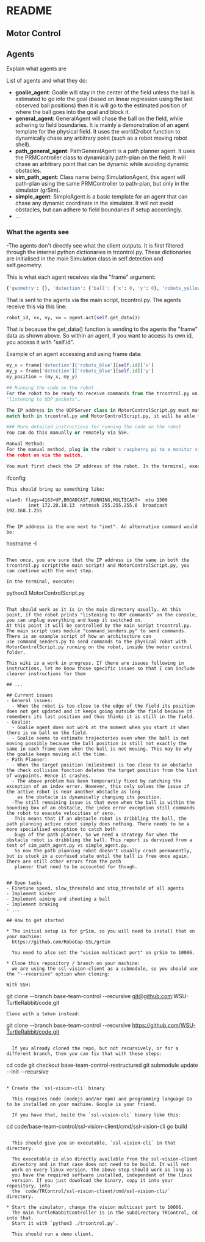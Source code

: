 # README
## Motor Control

## Agents
Explain what agents are

List of agents and what they do:
- **goalie_agent**: Goalie will stay in the center of the field unless the ball is estimated to go into the goal (based on linear regression using the last observed ball positions) then it is will go to the estimated position of where the ball goes into the goal and block it.
- **general_agent**: GeneralAgent will chase the ball on the field, while adhering to field boundaries. It is mainly a demonstration of an agent template for the physical field. It uses the world2robot function to dynamically chase any arbitrary point (such as a robot moving robot shell).
- **path_general_agent**: PathGeneralAgent is a path planner agent. It uses the PRMController class to dynamically path-plan on the field. It will chase an arbitrary point that can be dynamic while avoiding dynamic obstacles.
- **sim_path_agent**: Class name being SimulationAgent, this agent will path-plan using the same PRMController to path-plan, but only in the simulator (grSim).
- **simple_agent**: SimpleAgent is a basic template for an agent that can chase any dynamic coordinate in the simulator. It will not avoid obstacles, but can adhere to field boundaries if setup accordingly. 
- ...


### What the agents see

-The agents don't directly see what the client outputs. It is first filtered through the internal python dictionaries in trcontrol.py. These dictionaries are initialised in the main Simulation class in self.detection and self.geometry. 

This is what each agent receives via the "frame" argument:

```python
{'geometry': {}, 'detection': {'ball': {'x': 0, 'y': 0}, 'robots_yellow': {0: {'confidence': 1, 'robot_id': 0, 'x': 1497.5712, 'y': 1120, 'orientation': -3.1415927, 'pixel_x': 1497.5712, 'pixel_y': 1120}, 1: {'confidence': 1, 'robot_id': 1, 'x': 1497.5712, 'y': 5.717139e-12, 'orientation': 3.1415927, 'pixel_x': 1497.5712, 'pixel_y': 5.717139e-12}, 3: {'confidence': 1, 'robot_id': 3, 'x': 547.5712, 'y': -1.8211606e-11, 'orientation': -3.1415927, 'pixel_x': 547.5712, 'pixel_y': -1.8211606e-11}, 4: {'confidence': 1, 'robot_id': 4, 'x': 2497.5713, 'y': -2.955412e-12, 'orientation': 3.1415927, 'pixel_x': 2497.5713, 'pixel_y': -2.955412e-12}, 5: {'confidence': 1, 'robot_id': 5, 'x': 3597.5713, 'y': -1.6777793e-11, 'orientation': -3.1415927, 'pixel_x': 3597.5713, 'pixel_y': -1.6777793e-11}, 2: {'confidence': 1, 'robot_id': 2, 'x': 1497.5712, 'y': -1120, 'orientation': -3.1415927, 'pixel_x': 1497.5712, 'pixel_y': -1120}}, 'robots_blue': {1: {'confidence': 1, 'robot_id': 1, 'x': -1417.4371, 'y': 29.656864, 'orientation': 0.70621175, 'pixel_x': -1417.4371, 'pixel_y': 29.656864}, 2: {'confidence': 1, 'robot_id': 2, 'x': -1440.695, 'y': -1055.0938, 'orientation': 0.70779437, 'pixel_x': -1440.695, 'pixel_y': -1055.0938}, 3: {'confidence': 1, 'robot_id': 3, 'x': -467.43713, 'y': 29.656864, 'orientation': 0.70621175, 'pixel_x': -467.43713, 'pixel_y': 29.656864}, 4: {'confidence': 1, 'robot_id': 4, 'x': -2417.4373, 'y': 29.656864, 'orientation': 0.70621175, 'pixel_x': -2417.4373, 'pixel_y': 29.656864}, 5: {'confidence': 1, 'robot_id': 5, 'x': -3517.4373, 'y': 29.656864, 'orientation': 0.70621175, 'pixel_x': -3517.4373, 'pixel_y': 29.656864}, 0: {'confidence': 1, 'robot_id': 0, 'x': -1415.1483, 'y': 1105.9684, 'orientation': 0.69634324, 'pixel_x': -1415.1483, 'pixel_y': 1105.9684}}}}
```
That is sent to the agents via the main script, trcontrol.py. The agents receive this via this line:
```python
robot_id, vx, vy, vw = agent.act(self.get_data())
```

That is because the get_data() function is sending to the agents the "frame" data as shown above. So within an agent, if you want to access its own id, you access it with "self.id". 

Example of an agent accessing and using frame data:

```python
my_x = frame['detection']['robots_blue'][self.id]['x']
my_y = frame['detection']['robots_blue'][self.id]['y']
my_position = (my_x, my_y)

## Running the code on the robot
For the robot to be ready to receive commands from the trcontrol.py on the main computer, you need to run MotorControlScript.py on the robot, and wait until you see that it confirms that it is
"listening to UDP packets".

The IP address in the UDPServer class in MotorControlScript.py must match the IP and port that is initialised in the Simulation class on trcontrol.py(the main script). As long as the port and IP numbers
match both in trcontrol.py and MotorControlScript.py, it will be able to receive commands.

### More detailed instructions for running the code on the robot
You can do this manually or remotely via SSH.

Manual Method:
For the manual method, plug in the robot's raspberry pi to a monitor via HDMI, plug in a USB mouse and USB keyboard. For this situation, it is fine to use the battery for power, so remember to switch
the robot on via the switch.

You must first check the IP address of the robot. In the terminal, execute:
```
ifconfig
```
This should bring up something like:
```
    wlan0: flags=4163<UP,BROADCAST,RUNNING,MULTICAST>  mtu 1500
            inet 172.20.10.13  netmask 255.255.255.0  broadcast 192.168.1.255
```

The IP address is the one next to "inet". An alternative command would be:
```
hostname -I
```

Then once, you are sure that the IP address is the same in both the trcontrol.py script(the main script) and MotorControlScript.py, you can continue with the next step.

In the terminal, execute:
```
python3 MotorControlScript.py
```

That should work as it is in the main directory usually. At this point, if the robot prints "listening to UDP commands" on the console, you can unplug everything and keep it switched on.
At this point it will be controlled by the main script trcontrol.py. The main script uses module "command_senders.py" to send commands. There is an example script of how an architecture can 
use command_senders.py to send commands to the physical robot with MotorControlScript.py running on the robot, inside the motor control folder. 

This wiki is a work in progress. If there are issues following in instructions, let me know those specific issues so that I can include clearer instructions for them

## ...

## Current issues
- General issues:
  - When the robot is too close to the edge of the field its position does not get updated and it keeps going outside the field because it remembers its last position and thus thinks it is still in the field.
- Goalie:
  - Goalie agent does not work at the moment when you start it when there is no ball on the field.
  - Goalie seems to estimate trajectories even when the ball is not moving possibly because the ball position is still not exactly the same in each frame even when the ball is not moving. This may be why the goalie keeps moving all the time.
- Path Planner:
  - When the target position (milestone) is too close to an obstacle the check collision function deletes the target position from the list of waypoints. Hence it crashes. 
  - The above problem has been temporarily fixed by catching the exception of an index error. However, this only solves the issue if the active robot is near another obstacle as long
    as the obstacle is dynamically changing its position. 
  -The still remaining issue is that even when the ball is within the bounding box of an obstacle, the index error exception still commands the robot to execute velocities of zero.
   This means that if an obstacle robot is dribbling the ball, the path planning active robot simply does nothing. There needs to be a more specialised exception to catch both 
   bugs of the path planner. So we need a strategy for when the obstacle robot is dribbling the ball. This report is dervived from a test of sim_path_agent.py vs simple_agent.py.
   So now the path planning robot doesn't usually crash permanently, but is stuck in a confused state until the ball is free once again. There are still other errors from the path
   planner that need to be accounted for though. 
   

## Open tasks
- Finetune speed, slow_threshold and stop_threshold of all agents
- Implement kicker
- Implement aiming and shooting a ball
- Implement braking
- ...

## How to get started

* The initial setup is for grSim, so you will need to install that on your machine:
  https://github.com/RoboCup-SSL/grSim

  You need to also set the "vision multicast port" on grSim to 10006.

* Clone this repository / branch on your machine:
  we are using the ssl-vision-client as a submodule, so you should use the "--recursive" option when cloning:

With SSH:
```
  git clone --branch base-team-control --recursive git@github.com:WSU-TurtleRabbit/code.git
```
Clone with a token instead:
```
git clone --branch base-team-control --recursive https://github.com/WSU-TurtleRabbit/code.git
```

  If you already cloned the repo, but not recursively, or for a different branch, then you can fix that with these steps:

```
cd code
git checkout base-team-control-restructured
git submodule update --init --recursive
```

* Create the `ssl-vision-cli` binary

  This requires node (nodejs and/or npm) and programming language Go to be installed on your machine. Google is your friend.

  If you have that, build the `ssl-vision-cli` binary like this:

```
  cd code/base-team-control/ssl-vision-client/cmd/ssl-vision-cli
  go build
```

  This should give you an executable, `ssl-vision-cli` in that directory.

  The executable is also directly available from the ssl-vision-client
  directory and in that case does not need to be build. It will not
  work on every linux version, the above step should work as long as
  you have the required software installed, independent of the linux
  version. If you just download the binary, copy it into your repository, into
  the `code/TRControl/ssl-vision-client/cmd/ssl-vision-cli/` directory.

* Start the simulator, change the vision multicast port to 10006.
  The main TurtleRabbitController is in the subdirectory TRControl, cd into that.
  Start it with `python3 ./trcontrol.py`.

  This should run a demo client.
  
  

  
